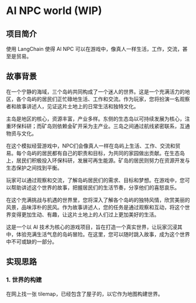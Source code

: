 # AI NPC world (WIP)

## 项目简介

使用 LangChain 使得 AI NPC 可以在游戏中，像真人一样生活，工作，交流，甚至是贸易。

## 故事背景
在一个宁静的海域，三个岛屿共同构成了一个迷人的世界。这是一个充满活力的地区，各个岛屿的居民们正忙碌地生活、工作和交流。作为玩家，您将扮演一名观察者和故事讲述人，见证这片土地上的日常生活和独特文化。

主岛是地区的核心，资源丰富，产业多样。东侧的生态岛以可持续发展为核心，注重环保科研；而矿岛则依赖金矿开采为主产业。三岛之间通过航线紧密联系，互通物资与文化。

在这个模拟经营游戏中，NPC们会像真人一样在岛屿上生活、工作、交流和贸易。每个岛屿的居民都有自己的职责和目标，为共同的家园做出贡献。在生态岛上，居民们积极投入环保科研，发展可再生能源。矿岛的居民则努力在资源开发与生态保护之间找到平衡。

玩家可以通过观察和交流，了解岛屿居民们的需求、目标和梦想。在游戏中，您可以帮助讲述这个世界的故事，把握居民们的生活节奏，分享他们的喜怒哀乐。

在这个充满挑战与机遇的世界里，您将深入了解各个岛屿的独特风情，欣赏美丽的风景，品味淳朴的民风。作为故事讲述人，您的任务是通过观察和互动，将这个世界变得更加生动、有趣，让这片土地上的人们过上更加美好的生活。

这是一个以 AI 技术为核心的游戏项目，旨在打造一个真实世界，让玩家沉浸其中，体验充满生活气息的岛屿冒险。在这里，您可以随时跳入故事，成为这个世界中不可或缺的一部分。

## 实现思路

### 1. 世界的构建

在网上找一张 tilemap，已经包含了屋子的，以它作为地图构建世界。

